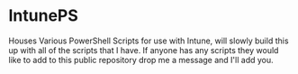 # IntunePS
Houses Various PowerShell Scripts for use with Intune, will slowly build this up with all of the scripts that I have. If anyone has any scripts they would like to add to this public repository drop me a message and I'll add you. 
